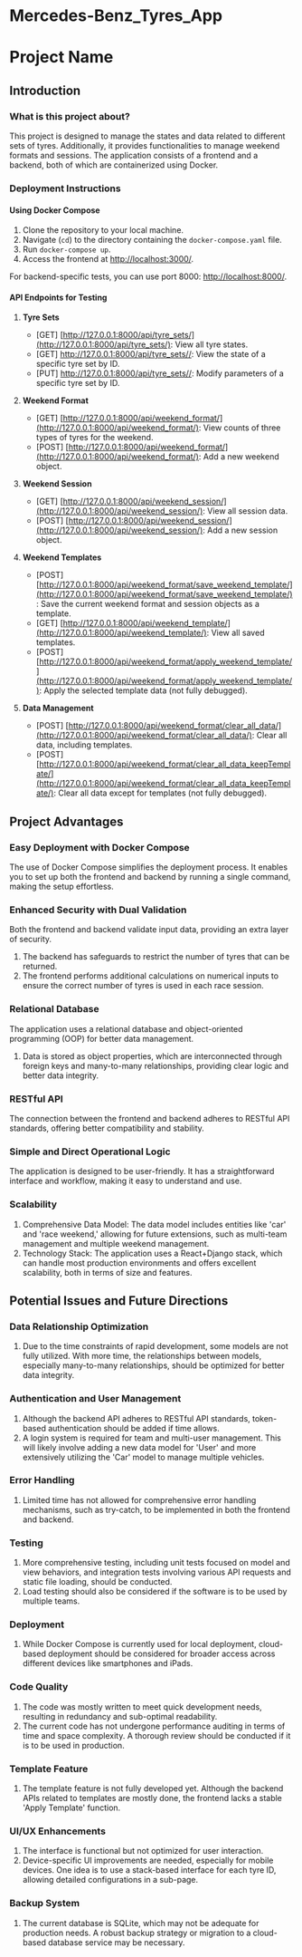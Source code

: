 # Mercedes-Benz_Tyres_App
 
# Project Name

## Introduction

### What is this project about?

This project is designed to manage the states and data related to different sets of tyres. Additionally, it provides functionalities to manage weekend formats and sessions. The application consists of a frontend and a backend, both of which are containerized using Docker.

### Deployment Instructions

#### Using Docker Compose

1. Clone the repository to your local machine.
2. Navigate (`cd`) to the directory containing the `docker-compose.yaml` file.
3. Run `docker-compose up`.
4. Access the frontend at [http://localhost:3000/](http://localhost:3000/).

For backend-specific tests, you can use port 8000: [http://localhost:8000/](http://localhost:8000/).

#### API Endpoints for Testing

1. **Tyre Sets**
    - [GET] [http://127.0.0.1:8000/api/tyre_sets/](http://127.0.0.1:8000/api/tyre_sets/): View all tyre states.
    - [GET] [http://127.0.0.1:8000/api/tyre_sets/<id>/](http://127.0.0.1:8000/api/tyre_sets/<id>/): View the state of a specific tyre set by ID.
    - [PUT] [http://127.0.0.1:8000/api/tyre_sets/<id>/](http://127.0.0.1:8000/api/tyre_sets/<id>/): Modify parameters of a specific tyre set by ID.

2. **Weekend Format**
    - [GET] [http://127.0.0.1:8000/api/weekend_format/](http://127.0.0.1:8000/api/weekend_format/): View counts of three types of tyres for the weekend.
    - [POST] [http://127.0.0.1:8000/api/weekend_format/](http://127.0.0.1:8000/api/weekend_format/): Add a new weekend object.

3. **Weekend Session**
    - [GET] [http://127.0.0.1:8000/api/weekend_session/](http://127.0.0.1:8000/api/weekend_session/): View all session data.
    - [POST] [http://127.0.0.1:8000/api/weekend_session/](http://127.0.0.1:8000/api/weekend_session/): Add a new session object.

4. **Weekend Templates**
    - [POST] [http://127.0.0.1:8000/api/weekend_format/save_weekend_template/](http://127.0.0.1:8000/api/weekend_format/save_weekend_template/): Save the current weekend format and session objects as a template.
    - [GET] [http://127.0.0.1:8000/api/weekend_template/](http://127.0.0.1:8000/api/weekend_template/): View all saved templates.
    - [POST] [http://127.0.0.1:8000/api/weekend_format/apply_weekend_template/](http://127.0.0.1:8000/api/weekend_format/apply_weekend_template/): Apply the selected template data (not fully debugged).

5. **Data Management**
    - [POST] [http://127.0.0.1:8000/api/weekend_format/clear_all_data/](http://127.0.0.1:8000/api/weekend_format/clear_all_data/): Clear all data, including templates.
    - [POST] [http://127.0.0.1:8000/api/weekend_format/clear_all_data_keepTemplate/](http://127.0.0.1:8000/api/weekend_format/clear_all_data_keepTemplate/): Clear all data except for templates (not fully debugged).
## Project Advantages

### Easy Deployment with Docker Compose

The use of Docker Compose simplifies the deployment process. It enables you to set up both the frontend and backend by running a single command, making the setup effortless.

### Enhanced Security with Dual Validation

Both the frontend and backend validate input data, providing an extra layer of security.

1. The backend has safeguards to restrict the number of tyres that can be returned.
2. The frontend performs additional calculations on numerical inputs to ensure the correct number of tyres is used in each race session.

### Relational Database

The application uses a relational database and object-oriented programming (OOP) for better data management.

1. Data is stored as object properties, which are interconnected through foreign keys and many-to-many relationships, providing clear logic and better data integrity.

### RESTful API

The connection between the frontend and backend adheres to RESTful API standards, offering better compatibility and stability.

### Simple and Direct Operational Logic

The application is designed to be user-friendly. It has a straightforward interface and workflow, making it easy to understand and use.

### Scalability

1. Comprehensive Data Model: The data model includes entities like 'car' and 'race weekend,' allowing for future extensions, such as multi-team management and multiple weekend management.
2. Technology Stack: The application uses a React+Django stack, which can handle most production environments and offers excellent scalability, both in terms of size and features.
## Potential Issues and Future Directions

### Data Relationship Optimization

1. Due to the time constraints of rapid development, some models are not fully utilized. With more time, the relationships between models, especially many-to-many relationships, should be optimized for better data integrity.

### Authentication and User Management

1. Although the backend API adheres to RESTful API standards, token-based authentication should be added if time allows.
2. A login system is required for team and multi-user management. This will likely involve adding a new data model for 'User' and more extensively utilizing the 'Car' model to manage multiple vehicles.

### Error Handling

1. Limited time has not allowed for comprehensive error handling mechanisms, such as try-catch, to be implemented in both the frontend and backend.

### Testing

1. More comprehensive testing, including unit tests focused on model and view behaviors, and integration tests involving various API requests and static file loading, should be conducted.
2. Load testing should also be considered if the software is to be used by multiple teams.

### Deployment

1. While Docker Compose is currently used for local deployment, cloud-based deployment should be considered for broader access across different devices like smartphones and iPads.

### Code Quality

1. The code was mostly written to meet quick development needs, resulting in redundancy and sub-optimal readability.
2. The current code has not undergone performance auditing in terms of time and space complexity. A thorough review should be conducted if it is to be used in production.

### Template Feature

1. The template feature is not fully developed yet. Although the backend APIs related to templates are mostly done, the frontend lacks a stable 'Apply Template' function.

### UI/UX Enhancements

1. The interface is functional but not optimized for user interaction.
2. Device-specific UI improvements are needed, especially for mobile devices. One idea is to use a stack-based interface for each tyre ID, allowing detailed configurations in a sub-page.

### Backup System

1. The current database is SQLite, which may not be adequate for production needs. A robust backup strategy or migration to a cloud-based database service may be necessary.
